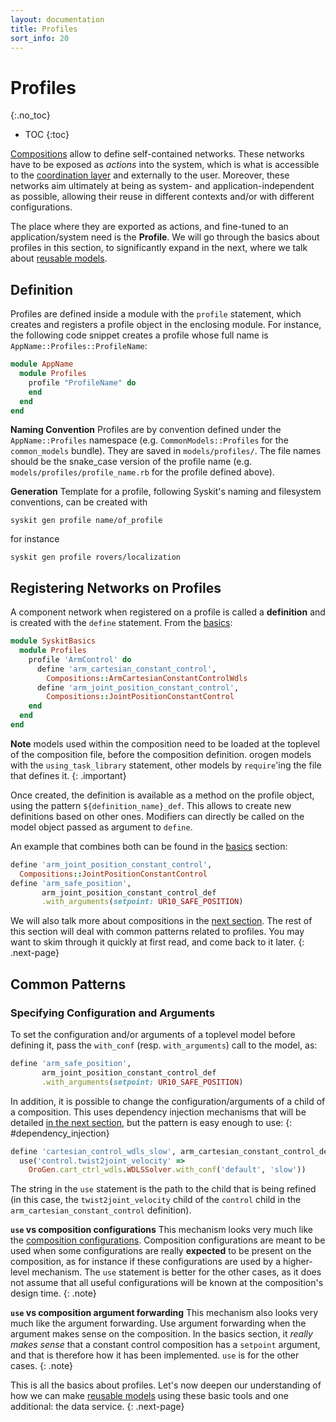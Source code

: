 ```yaml
---
layout: documentation
title: Profiles
sort_info: 20
---
```


# Profiles
{:.no_toc}

- TOC
{:toc}

[Compositions](composition.html) allow to define self-contained networks.
These networks have to be exposed as _actions_ into the system, which is what
is accessible to the [coordination layer](../coordination) and externally to
the user. Moreover, these networks aim ultimately at being as system- and
application-independent as possible, allowing their reuse in different contexts
and/or with different configurations.

The place where they are exported as actions, and fine-tuned to an
application/system need is the **Profile**. We will go through the basics
about profiles in this section, to significantly expand in the next, where we
talk about [reusable models](reusable_networks.html).

## Definition

Profiles are defined inside a module with the `profile` statement, which
creates and registers a profile object in the enclosing module. For instance,
the following code snippet creates a profile whose full name is
`AppName::Profiles::ProfileName`:

~~~ ruby
module AppName
  module Profiles
    profile "ProfileName" do
    end
  end
end
~~~

__Naming Convention__ Profiles are by convention defined under the `AppName::Profiles`
namespace (e.g. `CommonModels::Profiles` for the `common_models` bundle).
They are saved in `models/profiles/`. The file
names should be the snake_case version of the profile name (e.g.
`models/profiles/profile_name.rb` for the profile defined above).

__Generation__ Template for a profile, following Syskit's naming and filesystem
conventions, can be created with

~~~
syskit gen profile name/of_profile
~~~

for instance

~~~
syskit gen profile rovers/localization
~~~

## Registering Networks on Profiles

A component network when registered on a profile is called a __definition__
and is created with the `define` statement. From the
[basics](../basics/devices.html):

~~~ ruby
module SyskitBasics
  module Profiles
    profile 'ArmControl' do
      define 'arm_cartesian_constant_control',
        Compositions::ArmCartesianConstantControlWdls
      define 'arm_joint_position_constant_control',
        Compositions::JointPositionConstantControl
    end
  end
end
~~~

**Note** models used within the composition need to be loaded at the toplevel
of the composition file, before the composition definition. orogen models with
the `using_task_library` statement, other models by `require`'ing the file that
defines it.
{: .important}

Once created, the definition is available as a method on the profile object,
using the pattern `${definition_name}_def`. This allows to create new
definitions based on other ones. Modifiers can directly be called on the model
object passed as argument to `define`.

An example that combines both can be found in the
[basics](../basics/devices.html) section:

~~~ ruby
define 'arm_joint_position_constant_control',
  Compositions::JointPositionConstantControl
define 'arm_safe_position',
       arm_joint_position_constant_control_def
       .with_arguments(setpoint: UR10_SAFE_POSITION)
~~~

We will also talk more about compositions in the [next
section](reusable_networks.html). The rest of this section will deal with common
patterns related to profiles. You may want to skim through it quickly at first
read, and come back to it later.
{: .next-page}

## Common Patterns

### Specifying Configuration and Arguments

To set the configuration and/or arguments of a toplevel model before defining
it, pass the `with_conf` (resp. `with_arguments`) call to the model, as:

~~~ ruby
define 'arm_safe_position',
       arm_joint_position_constant_control_def
       .with_arguments(setpoint: UR10_SAFE_POSITION)
~~~

In addition, it is possible to change the configuration/arguments of a child of
a composition. This uses dependency injection mechanisms that will be detailed
[in the next section](reusable_networks.html), but the pattern is easy enough to use:
{: #dependency_injection}

~~~ ruby
define 'cartesian_control_wdls_slow', arm_cartesian_constant_control_def.
  use('control.twist2joint_velocity' =>
    OroGen.cart_ctrl_wdls.WDLSSolver.with_conf('default', 'slow'))
~~~

The string in the `use` statement is the path to the child that is being
refined (in this case, the `twist2joint_velocity` child of the `control` child
in the `arm_cartesian_constant_control` definition).

__`use` vs composition configurations__ This mechanism
looks very much like the [composition configurations](composition.html#configurations).
Composition configurations are meant to be used when some configurations are
really __expected__ to be present on the composition, as for instance if these
configurations are used by a higher-level mechanism. The `use` statement is
better for the other cases, as it does not assume that all useful
configurations will be known at the composition's design time.
{: .note}

__`use` vs composition argument forwarding__ This mechanism
also looks very much like the argument forwarding.
Use argument forwarding when the argument makes sense on the composition. In
the basics section, it *really makes sense* that a constant control composition
has a `setpoint` argument, and that is therefore how it has been implemented.
`use` is for the other cases.
{: .note}

This is all the basics about profiles. Let's now deepen our understanding of
how we can make [reusable models](reusable_networks.html) using these basic tools
and one additional: the data service.
{: .next-page}

